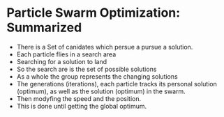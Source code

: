 # Particle Swarm Optimization: Summarized

- There is a Set of canidates which persue a pursue a solution.
- Each particle flies in a search area
- Searching for a solution to land
- So the search are is the set of possible solutions
- As a whole the group represents the changing solutions
- The generations (iterations), each particle tracks its personal solution (optimum), as well as the solution (optimum) in the swarm.
- Then modyfing the speed and the position.
- This is done until getting the global optimum.